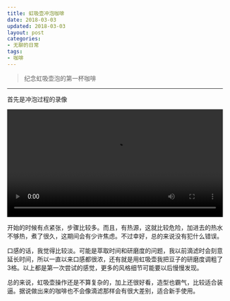 ```yaml
---
title: 虹吸壶冲泡咖啡
date: 2018-03-03
updated: 2018-03-03
layout: post
categories:
- 无聊的日常
tags:
- 咖啡
---
```


> 纪念虹吸壶泡的第一杯咖啡

---

首先是冲泡过程的录像

<video id="video" controls="" preload="metadata" width="100%">
    <source id="webm" src="//keybrl-blog-assets.oss-cn-hangzhou.aliyuncs.com/images/siphon/1.webm" type="video/webm">
    <p>Your user agent does not support the HTML5 Video element.</p>
</video>

开始的时候有点紧张，步骤比较多。而且，有热源，这就比较危险，加进去的热水不够热，煮了很久，这期间会有少许焦虑。不过幸好，总的来说没有犯什么错误。

口感的话，我觉得比较淡。可能是萃取时间和研磨度的问题，我以前滴滤时会刻意延长时间，所以一直以来口感都很浓，还有就是用虹吸壶我把豆子的研磨度调粗了3格。以上都是第一次尝试的感觉，更多的风格细节可能要以后慢慢发现。

总的来说，虹吸壶操作还是不算复杂的，加上还很好看，造型也霸气，比较适合装逼。据说做出来的咖啡也不会像滴滤那样会有很大差别，适合新手使用。
